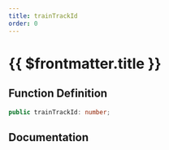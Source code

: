 ```yaml
---
title: trainTrackId
order: 0
---
```


# {{ $frontmatter.title }}

## Function Definition

```ts
public trainTrackId: number;
```

## Documentation

<!--@include: ./parts/trainTrackId.md-->
